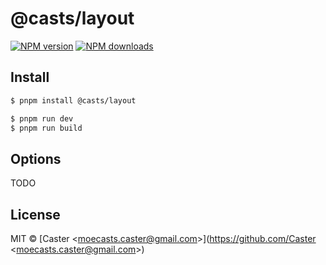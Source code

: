 # @casts/layout

[![NPM version](https://img.shields.io/npm/v/@casts/layout.svg?style=flat)](https://npmjs.org/package/@casts/layout)
[![NPM downloads](http://img.shields.io/npm/dm/@casts/layout.svg?style=flat)](https://npmjs.org/package/@casts/layout)

## Install

```bash
$ pnpm install @casts/layout
```

```bash
$ pnpm run dev
$ pnpm run build
```

## Options

TODO

## License

MIT © [Caster &lt;moecasts.caster@gmail.com&gt;](https://github.com/Caster &lt;moecasts.caster@gmail.com&gt;)
